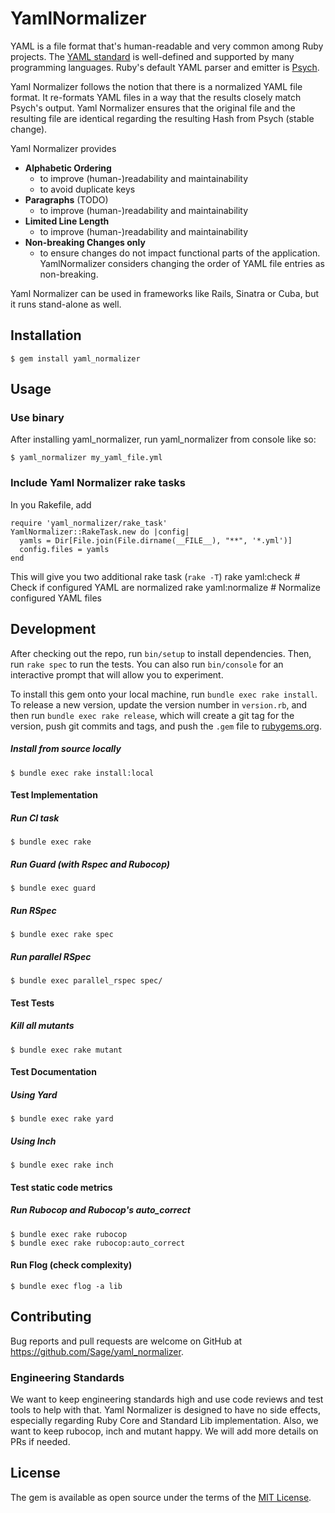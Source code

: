 # YamlNormalizer

YAML is a file format that's human-readable and very common among Ruby projects.
The [YAML standard](http://yaml.org/) is well-defined and supported by many
programming languages. Ruby's default YAML parser and emitter is
[Psych](https://github.com/ruby/psych#psych).

Yaml Normalizer follows the notion that there is a normalized YAML file
format. It re-formats YAML files in a way that the results closely match Psych's
output. Yaml Normalizer ensures that the original file and the resulting
file are identical regarding the resulting Hash from Psych (stable change).

Yaml Normalizer provides
* **Alphabetic Ordering**
  * to improve (human-)readability and maintainability
  * to avoid duplicate keys
* **Paragraphs** (TODO)
  * to improve (human-)readability and maintainability
* **Limited Line Length**
  * to improve (human-)readability and maintainability
* **Non-breaking Changes only**
  * to ensure changes do not impact functional parts of the application.
    YamlNormalizer considers changing the order of YAML file entries as
    non-breaking.

Yaml Normalizer can be used in frameworks like Rails, Sinatra or Cuba, but
it runs stand-alone as well.

## Installation
    $ gem install yaml_normalizer

## Usage
### Use binary
After installing yaml_normalizer, run yaml_normalizer from console like so:

    $ yaml_normalizer my_yaml_file.yml

### Include Yaml Normalizer rake tasks
In you Rakefile, add

    require 'yaml_normalizer/rake_task'
    YamlNormalizer::RakeTask.new do |config|
      yamls = Dir[File.join(File.dirname(__FILE__), "**", '*.yml')]
      config.files = yamls
    end
This will give you two additional rake task (`rake -T`)
  rake yaml:check      # Check if configured YAML are normalized
  rake yaml:normalize  # Normalize configured YAML files


## Development

After checking out the repo, run `bin/setup` to install dependencies. Then, run
`rake spec` to run the tests. You can also run `bin/console` for an interactive
prompt that will allow you to experiment.

To install this gem onto your local machine, run `bundle exec rake install`. To
release a new version, update the version number in `version.rb`, and then run
`bundle exec rake release`, which will create a git tag for the version, push
git commits and tags, and push the `.gem` file to
[rubygems.org](https://rubygems.org).

##### Install from source locally
    $ bundle exec rake install:local

#### Test Implementation
##### Run CI task
    $ bundle exec rake

##### Run Guard (with Rspec and Rubocop)
    $ bundle exec guard

##### Run RSpec
    $ bundle exec rake spec

##### Run parallel RSpec
    $ bundle exec parallel_rspec spec/

#### Test Tests
##### Kill all mutants
    $ bundle exec rake mutant

#### Test Documentation
##### Using Yard
    $ bundle exec rake yard

##### Using Inch
    $ bundle exec rake inch

#### Test static code metrics
##### Run Rubocop and Rubocop's auto_correct
    $ bundle exec rake rubocop
    $ bundle exec rake rubocop:auto_correct

#### Run Flog (check complexity)
    $ bundle exec flog -a lib

## Contributing
Bug reports and pull requests are welcome on GitHub at
https://github.com/Sage/yaml_normalizer.

### Engineering Standards
We want to keep engineering standards high and use code reviews and test tools
to help with that. Yaml Normalizer is designed to have no side effects,
especially regarding Ruby Core and Standard Lib implementation. Also, we want to
keep rubocop, inch and mutant happy. We will add more details on PRs if needed.

## License

The gem is available as open source under the terms of the
[MIT License](http://opensource.org/licenses/MIT).
